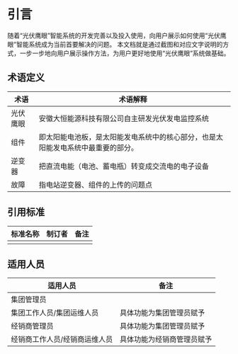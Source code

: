 # 引言

随着“光伏鹰眼”智能系统的开发完善以及投入使用，向用户展示如何使用“光伏鹰眼”智能系统成为当前首要解决的问题。
本文档就是通过截图和对应文字说明的方式，一步一步地向用户展示操作方法，为用户更好地使用“光伏鹰眼”系统做基础。

## 术语定义

| 术语     | 术语解释                                                                      |
|----------|-------------------------------------------------------------------------------|
| 光伏鹰眼 | 安徽大恒能源科技有限公司自主研发光伏发电监控系统                              |
| 组件     | 即太阳能电池板，是太阳能发电系统中的核心部分，也是太阳能发电系统中最重要的部分。 |
| 逆变器   | 把直流电能（电池、蓄电瓶）转变成交流电的电子设备                                 |
| 故障     | 指电站逆变器、组件的上传的问题点                                               |

## 引用标准

| 标准名称 | 制订者 | 备注 |
|----------|--------|------|
|          |        |      |


## 适用人员

| 适用人员                      | 备注                       |
|-------------------------------|----------------------------|
| 集团管理员                    |                            |
| 集团工作人员/集团运维人员     | 具体功能为集团管理员赋予   |
| 经销商管理员                  | 具体功能为集团管理员赋予   |
| 经销商工作人员/经销商运维人员 | 具体功能为经销商管理员赋予 |